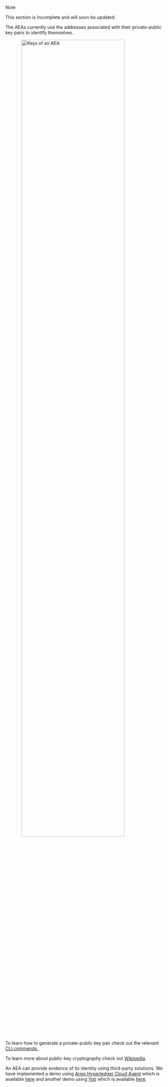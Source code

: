 <div class="admonition note">
  <p class="admonition-title">Note</p>
  <p>This section is incomplete and will soon be updated.
</p>
</div>

The AEAs currently use the addresses associated with their private-public key pairs to identify themselves.

<img src="../assets/keys.jpg" alt="Keys of an AEA" class="center" style="display: block; margin-left: auto; margin-right: auto;width:80%;">

To learn how to generate a private-public key pair check out the relevant <a href="../cli-commands"> CLI commands </a>.

To learn more about public-key cryptography check out <a href="https://simple.wikipedia.org/wiki/Public-key_cryptography" target="_blank">Wikipedia</a>.

An AEA can provide evidence of its identity using third-party solutions. We have implemented a demo using <a href="https://github.com/hyperledger/aries-cloudagent-python" target="_blank">Aries Hyperledger Cloud Agent</a> which is available <a href="https://docs.fetch.ai/aea/aries-cloud-agent-demo/" target="_blank">here</a> and another demo using <a href="https://developers.yoti.com/yoti" target="_blank">Yoti</a> which is available <a href="https://github.com/fetchai/agents-yoti" target="_blank">here</a>.
